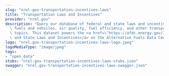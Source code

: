 ```yaml
---
slug: "nrel-gov-transportation-incentives-laws"
title: "Transportation Laws and Incentives"
provider: "nrel.gov"
description: "Query our database of federal and state laws and incentives for alternative\
  \ fuels and vehicles, air quality, fuel efficiency, and other transportation-related\
  \ topics. This dataset powers the <a href=\"https://afdc.energy.gov/laws\">Federal\
  \ and State Laws and Incentives</a> on the Alternative Fuels Data Center."
logo: "nrel.gov-transportation-incentives-laws-logo.jpeg"
logoMediaType: "image/jpeg"
tags:
- "open_data"
stubs: "nrel.gov-transportation-incentives-laws-stubs.json"
swagger: "nrel.gov-transportation-incentives-laws-swagger.json"
---
```

